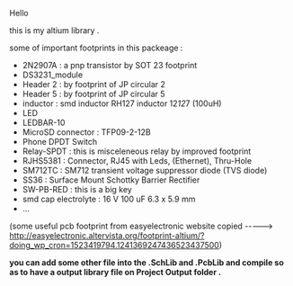 Hello 

this is my altium library .

some of important footprints in this packeage :

* 2N2907A : a pnp transistor by SOT 23 footprint
* DS3231_module
* Header 2 : by footprint of JP circular 2
* Header 5 : by footprint of JP circular 5
* inductor : smd inductor RH127 inductor 12*12*7 (100uH)
* LED
* LEDBAR-10 
* MicroSD connector : TFP09-2-12B
* Phone DPDT Switch
* Relay-SPDT : this is misceleneous relay by improved footprint
* RJHS5381 : Connector, RJ45 with Leds, (Ethernet), Thru-Hole
* SM712TC : SM712 transient voltage suppressor diode (TVS diode)
* SS36 : Surface Mount Schottky Barrier Rectifier
* SW-PB-RED : this is a big key
* smd cap electrolyte : 16 V 100 uF 6.3 x 5.9 mm
* ...

(some useful pcb footprint from easyelectronic website copied   ----->  http://easyelectronic.altervista.org/footprint-altium/?doing_wp_cron=1523419794.1241369247436523437500)


**you can add some other file into the .SchLib and .PcbLib and compile so as to have a output library file on Project Output folder .**
